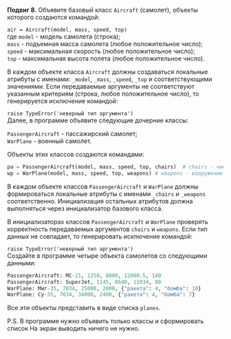 **Подвиг 8.** Объявите базовый класс `Aircraft` (самолет), объекты которого создаются командой:

`air = Aircraft(model, mass, speed, top)` \
где `model` - модель самолета (строка); \
`mass` - подъемная масса самолета (любое положительное число); \
`speed` - максимальная скорость (любое положительное число); \
`top` - максимальная высота полета (любое положительное число).

В каждом объекте класса `Aircraft` должны создаваться локальные атрибуты с именами: `_model`, `_mass`, `_speed`, `_top` 
и соответствующими значениями. Если передаваемые аргументы не соответствуют указанным критериям 
(строка, любое положительное число), то генерируется исключение командой:

`raise TypeError('неверный тип аргумента')` \
Далее, в программе объявите следующие дочерние классы:

`PassengerAircraft` - пассажирский самолет; \
`WarPlane` - военный самолет.

Объекты этих классов создаются командами:

```python
pa = PassengerAircraft(model, mass, speed, top, chairs)  # chairs - число пассажирских мест (целое положительное число)
wp = WarPlane(model, mass, speed, top, weapons) # weapons - вооружение (словарь); ключи - название оружия, значение - количество
```

В каждом объекте классов `PassengerAircraft` и `WarPlane` должны формироваться локальные атрибуты с именами `_chairs` и
`_weapons` соответственно. Инициализация остальных атрибутов должна выполняться через инициализатор базового класса.

В инициализаторах классов `PassengerAircraft` и `WarPlane` проверять корректность передаваемых аргументов `chairs` и
`weapons`. Если тип данных не совпадает, то генерировать исключение командой:

`raise TypeError('неверный тип аргумента')` \
Создайте в программе четыре объекта самолетов со следующими данными:

```python
PassengerAircraft: МС-21, 1250, 8000, 12000.5, 140
PassengerAircraft: SuperJet, 1145, 8640, 11034, 80
WarPlane: Миг-35, 7034, 25000, 2000, {"ракета": 4, "бомба": 10}
WarPlane: Су-35, 7034, 34000, 2400, {"ракета": 4, "бомба": 7}
```

Все эти объекты представить в виде списка `planes`.

P.S. В программе нужно объявить только классы и сформировать список На экран выводить ничего не нужно.